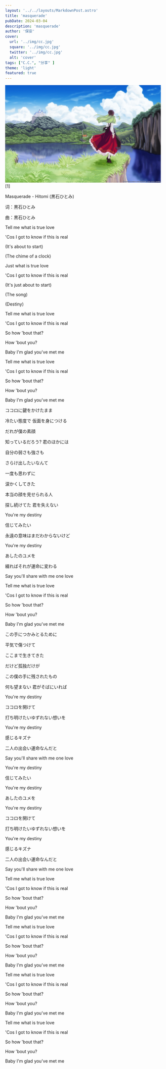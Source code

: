 ```yaml
---
layout: '../../layouts/MarkdownPost.astro'
title: 'masquerade'
pubDate: 2024-03-04
description: 'masquerade'
author: '保安'
cover:
  url: '../img/cc.jpg'
  square: '../img/cc.jpg'
  twitter: '../img/cc.jpg'
  alt: 'cover'
tags: ["C.C.", "分享" ]
theme: 'light'
featured: true
---
```


![封面](/public/img/cc.jpg)[1]


Masquerade - Hitomi (黒石ひとみ)

词：黒石ひとみ

曲：黒石ひとみ

Tell me what is true love

'Cos I got to know if this is real

(It's about to start)

(The chime of a clock)

Just what is true love

'Cos I got to know if this is real

(It's just about to start)

(The song)

(Destiny)

Tell me what is true love

'Cos I got to know if this is real

So how 'bout that?

How 'bout you?

Baby I'm glad you've met me

Tell me what is true love

'Cos I got to know if this is real

So how 'bout that?

How 'bout you?

Baby I'm glad you've met me

ココロに鍵をかけたまま

冷たい態度で 仮面を身につける

だれが僕の素顔

知っているだろう? 君のほかには

自分の弱さも強さも

さらけ出したいなんて

一度も思わずに

涙かくしてきた

本当の顔を見せられる人

探し続けてた 君を失えない

You're my destiny

信じてみたい

永遠の意味はまだわからないけど

You're my destiny

あしたのユメを

綴ればそれが運命に変わる

Say you'll share with me one love

Tell me what is true love

'Cos I got to know if this is real

So how 'bout that?

How 'bout you?

Baby I'm glad you've met me

この手につかみとるために

平気で傷つけて

ここまで生きてきた

だけど孤独だけが

この僕の手に残されたもの

何も望まない 君がそばにいれば

You're my destiny

ココロを開けて

打ち明けたいゆずれない想いを

You're my destiny

感じるキズナ

二人の出会い運命なんだと

Say you'll share with me one love

You're my destiny

信じてみたい

You're my destiny

あしたのユメを

You're my destiny

ココロを開けて

打ち明けたいゆずれない想いを

You're my destiny

感じるキズナ

二人の出会い運命なんだと

Say you'll share with me one love

Tell me what is true love

'Cos I got to know if this is real

So how 'bout that?

How 'bout you?

Baby I'm glad you've met me

Tell me what is true love

'Cos I got to know if this is real

So how 'bout that?

How 'bout you?

Baby I'm glad you've met me

Tell me what is true love

'Cos I got to know if this is real

So how 'bout that?

How 'bout you?

Baby I'm glad you've met me

Tell me what is true love

'Cos I got to know if this is real

So how 'bout that?

How 'bout you?

Baby I'm glad you've met me
